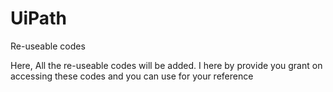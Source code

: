 # UiPath
Re-useable codes


Here, All the re-useable codes will be added. I here by provide you grant on accessing these codes and you can use for your reference
